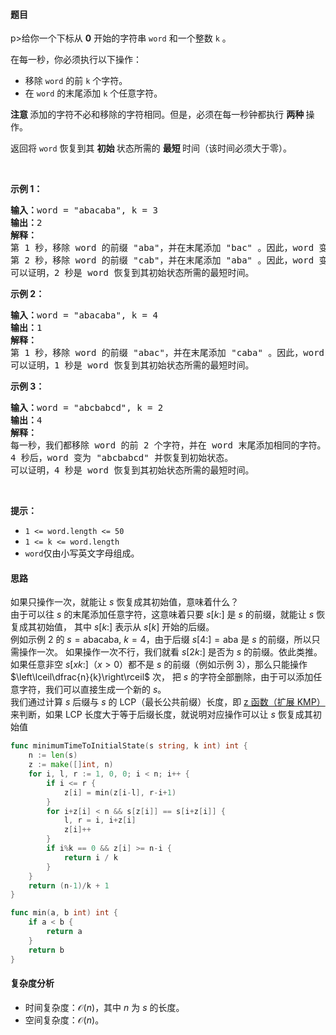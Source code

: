 #### 题目

p>给你一个下标从 <strong>0</strong> 开始的字符串 <code>word</code> 和一个整数 <code>k</code> 。</p>

<p>在每一秒，你必须执行以下操作：</p>

<ul>
	<li>移除 <code>word</code> 的前 <code>k</code> 个字符。</li>
	<li>在 <code>word</code> 的末尾添加 <code>k</code> 个任意字符。</li>
</ul>

<p><strong>注意 </strong>添加的字符不必和移除的字符相同。但是，必须在每一秒钟都执行 <strong>两种 </strong>操作。</p>

<p>返回将 <code>word</code> 恢复到其 <strong>初始 </strong>状态所需的 <strong>最短 </strong>时间（该时间必须大于零）。</p>

<p> </p>

<p><strong class="example">示例 1：</strong></p>

<pre>
<strong>输入：</strong>word = "abacaba", k = 3
<strong>输出：</strong>2
<strong>解释：</strong>
第 1 秒，移除 word 的前缀 "aba"，并在末尾添加 "bac" 。因此，word 变为 "cababac"。
第 2 秒，移除 word 的前缀 "cab"，并在末尾添加 "aba" 。因此，word 变为 "abacaba" 并恢复到始状态。
可以证明，2 秒是 word 恢复到其初始状态所需的最短时间。
</pre>

<p><strong class="example">示例 2：</strong></p>

<pre>
<strong>输入：</strong>word = "abacaba", k = 4
<strong>输出：</strong>1
<strong>解释：
</strong>第 1 秒，移除 word 的前缀 "abac"，并在末尾添加 "caba" 。因此，word 变为 "abacaba" 并恢复到初始状态。
可以证明，1 秒是 word 恢复到其初始状态所需的最短时间。
</pre>

<p><strong class="example">示例 3：</strong></p>

<pre>
<strong>输入：</strong>word = "abcbabcd", k = 2
<strong>输出：</strong>4
<strong>解释：</strong>
每一秒，我们都移除 word 的前 2 个字符，并在 word 末尾添加相同的字符。
4 秒后，word 变为 "abcbabcd" 并恢复到初始状态。
可以证明，4 秒是 word 恢复到其初始状态所需的最短时间。
</pre>

<p> </p>

<p><strong>提示：</strong></p>

<ul>
	<li><code>1 <= word.length <= 50</code></li>
	<li><code>1 <= k <= word.length</code></li>
	<li><code>word</code>仅由小写英文字母组成。</li>
</ul>

#### 思路

如果只操作一次，就能让 $s$ 恢复成其初始值，意味着什么？  
由于可以往 $s$ 的末尾添加任意字符，这意味着只要 $s[k:]$ 是 $s$ 的前缀，就能让 $s$ 恢复成其初始值，
其中 $s[k:]$ 表示从 $s[k]$ 开始的后缀。  
例如示例 2 的 $s=\text{abacaba},\ k=4$，由于后缀 $s[4:]=\text{aba}$ 是 $s$ 的前缀，所以只需操作一次。 
如果操作一次不行，我们就看 $s[2k:]$ 是否为 $s$ 的前缀。依此类推。  
如果任意非空 $s[xk:]$（$x>0$）都不是 $s$ 的前缀（例如示例 3），那么只能操作 $\left\lceil\dfrac{n}{k}\right\rceil$ 次，
把 $s$ 的字符全部删除，由于可以添加任意字符，我们可以直接生成一个新的 $s$。  
我们通过计算 $s$ 后缀与 $s$ 的 LCP（最长公共前缀）长度，即 [z 函数（扩展 KMP）](https://oi-wiki.org/string/z-func/)来判断，如果 LCP 长度大于等于后缀长度，就说明对应操作可以让 $s$ 恢复成其初始值

```go [sol]
func minimumTimeToInitialState(s string, k int) int {
	n := len(s)
	z := make([]int, n)
	for i, l, r := 1, 0, 0; i < n; i++ {
		if i <= r {
			z[i] = min(z[i-l], r-i+1)
		}
		for i+z[i] < n && s[z[i]] == s[i+z[i]] {
			l, r = i, i+z[i]
			z[i]++
		}
		if i%k == 0 && z[i] >= n-i {
			return i / k
		}
	}
	return (n-1)/k + 1
}

func min(a, b int) int {
	if a < b {
		return a
	}
	return b
}
```

#### 复杂度分析

- 时间复杂度：$\mathcal{O}(n)$，其中 $n$ 为 $\textit{s}$ 的长度。
- 空间复杂度：$\mathcal{O}(n)$。
